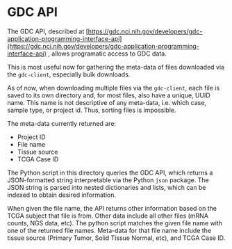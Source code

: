 # GDC API

The GDC API, described at [https://gdc.nci.nih.gov/developers/gdc-application-programming-interface-api](https://gdc.nci.nih.gov/developers/gdc-application-programming-interface-api) , allows programatic access to GDC data. 

This is most useful now for gathering the meta-data of files downloaded via the `gdc-client`, especially bulk downloads.

As of now, when downloading multiple files via the `gdc-client`, each file is saved to its own directory and, for most files, also have a unique, UUID name. This name is not descriptive of any meta-data, i.e. which case, sample type, or project id. Thus, sorting files is impossible.

The meta-data currently returned are:

* Project ID
* File name
* Tissue source
* TCGA Case ID

The Python script in this directory queries the GDC API, which returns a JSON-formatted string interpretable via the Python `json` package. The JSON string is parsed into nested dictionaries and lists, which can be indexed to obtain desired information.

When given the file name, the API returns other information based on the TCGA subject that file is from. Other data include all other files (mRNA counts, NGS data, etc). The python script matches the given file name with one of the returned file names. Meta-data for that file name include the tissue source (Primary Tumor, Solid Tissue Normal, etc), and TCGA Case ID.
